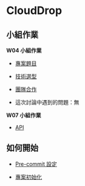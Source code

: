 # CloudDrop

## 小組作業

**W04 小組作業**

-   [專案題目](docs/planning/project.md)

-   [技術選型](docs/planning/technology_selection.md)

-   [團隊合作](docs/planning/teamwork.md)

-   這次討論中遇到的問題：無

**W07 小組作業**

-   [API](docs/planning/api.md)

## 如何開始

-   [Pre-commit 設定](docs/project_setup/pre-commit_setup.md)

-   [專案初始化](docs/project_setup/project_init.md)
